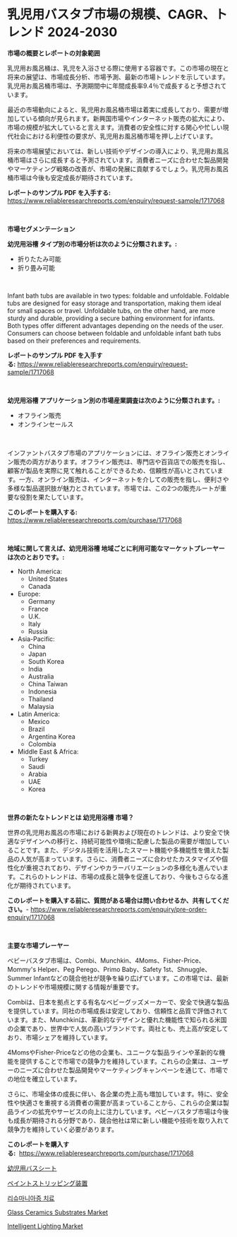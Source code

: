 <p><h1>乳児用バスタブ市場の規模、CAGR、トレンド 2024-2030</h1></p><p><strong>市場の概要とレポートの対象範囲</strong></p>
<p><p>乳児用お風呂桶は、乳児を入浴させる際に使用する容器です。この市場の現在と将来の展望は、市場成長分析、市場予測、最新の市場トレンドを示しています。乳児用お風呂桶市場は、予測期間中に年間成長率9.4％で成長すると予想されています。</p><p>最近の市場動向によると、乳児用お風呂桶市場は着実に成長しており、需要が増加している傾向が見られます。新興国市場やインターネット販売の拡大により、市場の規模が拡大していると言えます。消費者の安全性に対する関心や忙しい現代社会における利便性の要求が、乳児用お風呂桶市場を押し上げています。</p><p>将来の市場展望においては、新しい技術やデザインの導入により、乳児用お風呂桶市場はさらに成長すると予測されています。消費者ニーズに合わせた製品開発やマーケティング戦略の改善が、市場の発展に貢献するでしょう。乳児用お風呂桶市場は今後も安定成長が期待されています。</p></p>
<p><strong>レポートのサンプル PDF を入手する:</strong> <a href="https://www.reliableresearchreports.com/enquiry/request-sample/1717068">https://www.reliableresearchreports.com/enquiry/request-sample/1717068</a></p>
<p>&nbsp;</p>
<p><strong>市場セグメンテーション</strong></p>
<p><strong>幼児用浴槽 タイプ別の市場分析は次のように分類されます。:</strong></p>
<p><ul><li>折りたたみ可能</li><li>折り畳み可能</li></ul></p>
<p>&nbsp;</p>
<p><p>Infant bath tubs are available in two types: foldable and unfoldable. Foldable tubs are designed for easy storage and transportation, making them ideal for small spaces or travel. Unfoldable tubs, on the other hand, are more sturdy and durable, providing a secure bathing environment for infants. Both types offer different advantages depending on the needs of the user. Consumers can choose between foldable and unfoldable infant bath tubs based on their preferences and requirements.</p></p>
<p><strong>レポートのサンプル PDF を入手する:</strong>&nbsp;<a href="https://www.reliableresearchreports.com/enquiry/request-sample/1717068">https://www.reliableresearchreports.com/enquiry/request-sample/1717068</a></p>
<p>&nbsp;</p>
<p><strong> 幼児用浴槽 アプリケーション別の市場産業調査は次のように分類されます。:</strong></p>
<p><ul><li>オフライン販売</li><li>オンラインセールス</li></ul></p>
<p>&nbsp;</p>
<p><p>インファントバスタブ市場のアプリケーションには、オフライン販売とオンライン販売の両方があります。オフライン販売は、専門店や百貨店での販売を指し、顧客が製品を実際に見て触れることができるため、信頼性が高いとされています。一方、オンライン販売は、インターネットを介しての販売を指し、便利さや多様な製品選択肢が魅力とされています。市場では、この2つの販売ルートが重要な役割を果たしています。</p></p>
<p><strong>このレポートを購入する:</strong>&nbsp; <a href="https://www.reliableresearchreports.com/purchase/1717068">https://www.reliableresearchreports.com/purchase/1717068</a></p>
<p>&nbsp;</p>
<p><strong>地域に関して言えば、幼児用浴槽 地域ごとに利用可能なマーケットプレーヤーは次のとおりです。:</strong></p>
<p><ul>
    <li>
        North America:
        <ul>
            <li>United States</li>
            <li>Canada</li>
        </ul>
    </li>
    <li>
        Europe:
        <ul>
            <li>Germany</li>
            <li>France</li>
            <li>U.K.</li>
            <li>Italy</li>
            <li>Russia</li>
        </ul>
    </li>
    <li>
        Asia-Pacific:
        <ul>
            <li>China</li>
            <li>Japan</li>
            <li>South Korea</li>
            <li>India</li>
            <li>Australia</li>
            <li>China Taiwan</li>
            <li>Indonesia</li>
            <li>Thailand</li>
            <li>Malaysia</li>
        </ul>
    </li>
    <li>
        Latin America:
        <ul>
            <li>Mexico</li>
            <li>Brazil</li>
            <li>Argentina Korea</li>
            <li>Colombia</li>
        </ul>
    </li>
    <li>
        Middle East & Africa:
        <ul>
            <li>Turkey</li>
            <li>Saudi</li>
            <li>Arabia</li>
            <li>UAE</li>
            <li>Korea</li>
        </ul>
    </li>
    </ul></p>
<p>&nbsp;</p>
<p><strong>世界の新たなトレンドとは 幼児用浴槽 市場？</strong></p>
<p><p>世界の乳児用お風呂の市場における新興および現在のトレンドは、より安全で快適なデザインへの移行と、持続可能性や環境に配慮した製品の需要が増加していることです。また、デジタル技術を活用したスマート機能や多機能性を備えた製品の人気が高まっています。さらに、消費者ニーズに合わせたカスタマイズや個性化が重視されており、デザインやカラーバリエーションの多様化も進んでいます。これらのトレンドは、市場の成長と競争を促進しており、今後もさらなる進化が期待されています。</p></p>
<p><strong>このレポートを購入する前に、質問がある場合は問い合わせるか、共有してください。</strong>- <a href="https://www.reliableresearchreports.com/enquiry/pre-order-enquiry/1717068">https://www.reliableresearchreports.com/enquiry/pre-order-enquiry/1717068</a></p>
<p>&nbsp;</p>
<p><strong>主要な市場プレーヤー</strong></p>
<p><p>ベビーバスタブ市場は、Combi、Munchkin、4Moms、Fisher-Price、Mommy's Helper、Peg Perego、Primo Baby、Safety 1st、Shnuggle、Summer Infantなどの競合他社が競争を繰り広げています。この市場では、最新のトレンドや市場規模に関する情報が重要です。</p><p>Combiは、日本を拠点とする有名なベビーグッズメーカーで、安全で快適な製品を提供しています。同社の市場成長は安定しており、信頼性と品質で評価されています。また、Munchkinは、革新的なデザインと優れた機能性で知られる米国の企業であり、世界中で人気の高いブランドです。両社とも、売上高が安定しており、市場シェアを維持しています。</p><p>4MomsやFisher-Priceなどの他の企業も、ユニークな製品ラインや革新的な機能を提供することで市場での競争力を維持しています。これらの企業は、ユーザーのニーズに合わせた製品開発やマーケティングキャンペーンを通じて、市場での地位を確立しています。</p><p>さらに、市場全体の成長に伴い、各企業の売上高も増加しています。特に、安全性や快適さを重視する消費者の需要が高まっていることから、これらの企業は製品ラインの拡充やサービスの向上に注力しています。ベビーバスタブ市場は今後も成長が期待される分野であり、競合他社は常に新しい機能や技術を取り入れて競争力を維持していく必要があります。</p></p>
<p><strong>このレポートを購入する:</strong>&nbsp;&nbsp;<a href="https://www.reliableresearchreports.com/purchase/1717068">https://www.reliableresearchreports.com/purchase/1717068</a></p>
<p><p><a href="https://github.com/oqoeusbvpadwjs08/Market-Research-Report-List-1/blob/main/28892632676.md">幼児用バスシート</a></p><p><a href="https://medium.com/@novastamm2023/%E3%83%9A%E3%82%A4%E3%83%B3%E3%83%88%E3%82%B9%E3%83%88%E3%83%AA%E3%83%83%E3%83%94%E3%83%B3%E3%82%B0%E8%A3%85%E7%BD%AE%E3%81%AE%E5%B8%82%E5%A0%B4%E5%B1%95%E6%9C%9B-%E6%A5%AD%E7%95%8C%E6%A6%82%E6%B3%81%E3%81%A8%E4%BA%88%E6%B8%AC-2024%E5%B9%B4%E3%81%8B%E3%82%892031%E5%B9%B4-561187d34e16">ペイントストリッピング装置</a></p><p><a href="https://medium.com/@derrickmafrks96745/%EB%A6%AC%EC%8A%88%EB%A7%8C-%ED%9E%88%EC%8A%A4%ED%86%A0%EB%AA%A8%EB%82%98%EC%8A%A4%EC%A6%9D-%EC%B9%98%EB%A3%8C-%EC%8B%9C%EC%9E%A5-%EB%B6%84%EC%84%9D-2024%EB%85%84%EB%B6%80%ED%84%B0-2031%EB%85%84%EA%B9%8C%EC%A7%80%EC%9D%98-%EA%B8%80%EB%A1%9C%EB%B2%8C-%EC%82%B0%EC%97%85-%EC%A0%84%EB%A7%9D-%EB%B0%8F-%EC%98%88%EC%B8%A1-7a98a34f463f">리슈마니아증 치료</a></p><p><a href="https://issuu.com/reportprime-2/docs/glass-ceramics-substrates-market-size-2030.pptx">Glass Ceramics Substrates Market</a></p><p><a href="https://issuu.com/reportprime-2/docs/intelligent-lighting-market-size-2030.pptx">Intelligent Lighting Market</a></p></p>
